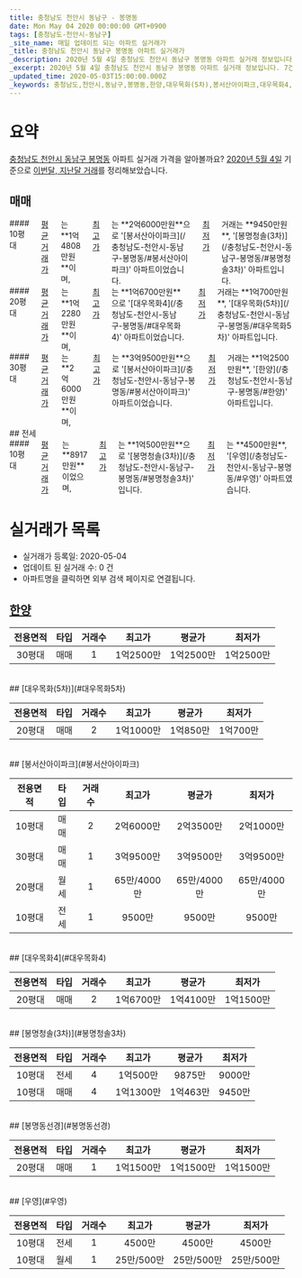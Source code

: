 ```yaml
---
title: 충청남도 천안시 동남구 - 봉명동
date: Mon May 04 2020 00:00:00 GMT+0900
tags: [충청남도-천안시-동남구]
_site_name: 매일 업데이트 되는 아파트 실거래가
_title: 충청남도 천안시 동남구 봉명동 아파트 실거래가
_description: 2020년 5월 4일 충청남도 천안시 동남구 봉명동 아파트 실거래 정보입니다. 7건 아파트 정보가 있습니다.
_excerpt: 2020년 5월 4일 충청남도 천안시 동남구 봉명동 아파트 실거래 정보입니다. 7건 아파트 정보가 있습니다.
_updated_time: 2020-05-03T15:00:00.000Z
_keywords: 충청남도,천안시,동남구,봉명동,한양,대우목화(5차),봉서산아이파크,대우목화4,봉명청솔(3차),봉명동선경,우영
---
```





# 요약
<ins>충청남도 천안시 동남구 봉명동</ins> 아파트 실거래 가격을 알아볼까요? <ins>2020년 5월 4일</ins> 기준으로 <ins>이번달, 지난달 거래</ins>를 정리해보았습니다.

## 매매
<div class="container">
<div class="six columns" markdown="1">
#### 10평대
<ins>평균 거래가</ins>는 **1억4808만원**이며, <ins>최고가</ins>는 **2억6000만원**으로 '[봉서산아이파크](/충청남도-천안시-동남구-봉명동/#봉서산아이파크)' 아파트이었습니다. <ins>최저가</ins> 거래는 **9450만원**, '[봉명청솔(3차)](/충청남도-천안시-동남구-봉명동/#봉명청솔3차)' 아파트입니다.
</div>
<div class="six columns" markdown="1">
#### 20평대
<ins>평균 거래가</ins>는 **1억2280만원**이며, <ins>최고가</ins>는 **1억6700만원**으로 '[대우목화4](/충청남도-천안시-동남구-봉명동/#대우목화4)' 아파트이었습니다. <ins>최저가</ins> 거래는 **1억700만원**, '[대우목화(5차)](/충청남도-천안시-동남구-봉명동/#대우목화5차)' 아파트입니다.
</div>
</div>
<div class="container">
<div class="twelve columns" markdown="1">
#### 30평대
<ins>평균 거래가</ins>는 **2억6000만원**이며, <ins>최고가</ins>는 **3억9500만원**으로 '[봉서산아이파크](/충청남도-천안시-동남구-봉명동/#봉서산아이파크)' 아파트이었습니다. <ins>최저가</ins> 거래는 **1억2500만원**, '[한양](/충청남도-천안시-동남구-봉명동/#한양)' 아파트입니다.
</div>
</div>
## 전세
<div class="container">
<div class="twelve columns" markdown="1">
#### 10평대
<ins>평균 거래가</ins>는 **8917만원**이었으며, <ins>최고가</ins>는 **1억500만원**으로 '[봉명청솔(3차)](/충청남도-천안시-동남구-봉명동/#봉명청솔3차)' 입니다. <ins>최저가</ins>는 **4500만원**, '[우영](/충청남도-천안시-동남구-봉명동/#우영)' 아파트였습니다.
</div>
</div>



# 실거래가 목록
- 실거래가 등록일: 2020-05-04
- 업데이트 된 실거래 수: 0 건
- 아파트명을 클릭하면 외부 검색 페이지로 연결됩니다.

## [한양](#한양)

|전용면적|타입|거래수|최고가|평균가|최저가|
|:---:|:---:|:---:|:---:|:---:|:---:|
|30평대|<span class="deal-type-1">매매</span>|1|1억2500만|1억2500만|1억2500만|

<br/>
## [대우목화(5차)](#대우목화5차)

|전용면적|타입|거래수|최고가|평균가|최저가|
|:---:|:---:|:---:|:---:|:---:|:---:|
|20평대|<span class="deal-type-1">매매</span>|2|1억1000만|1억850만|1억700만|

<br/>
## [봉서산아이파크](#봉서산아이파크)

|전용면적|타입|거래수|최고가|평균가|최저가|
|:---:|:---:|:---:|:---:|:---:|:---:|
|10평대|<span class="deal-type-1">매매</span>|2|2억6000만|2억3500만|2억1000만|
|30평대|<span class="deal-type-1">매매</span>|1|3억9500만|3억9500만|3억9500만|
|20평대|<span class="deal-type-3">월세</span>|1|65만/4000만|65만/4000만|65만/4000만|
|10평대|<span class="deal-type-2">전세</span>|1|9500만|9500만|9500만|

<br/>
## [대우목화4](#대우목화4)

|전용면적|타입|거래수|최고가|평균가|최저가|
|:---:|:---:|:---:|:---:|:---:|:---:|
|20평대|<span class="deal-type-1">매매</span>|2|1억6700만|1억4100만|1억1500만|

<br/>
## [봉명청솔(3차)](#봉명청솔3차)

|전용면적|타입|거래수|최고가|평균가|최저가|
|:---:|:---:|:---:|:---:|:---:|:---:|
|10평대|<span class="deal-type-2">전세</span>|4|1억500만|9875만|9000만|
|10평대|<span class="deal-type-1">매매</span>|4|1억1300만|1억463만|9450만|

<br/>
## [봉명동선경](#봉명동선경)

|전용면적|타입|거래수|최고가|평균가|최저가|
|:---:|:---:|:---:|:---:|:---:|:---:|
|20평대|<span class="deal-type-1">매매</span>|1|1억1500만|1억1500만|1억1500만|

<br/>
## [우영](#우영)

|전용면적|타입|거래수|최고가|평균가|최저가|
|:---:|:---:|:---:|:---:|:---:|:---:|
|10평대|<span class="deal-type-2">전세</span>|1|4500만|4500만|4500만|
|10평대|<span class="deal-type-3">월세</span>|1|25만/500만|25만/500만|25만/500만|

<br/>



